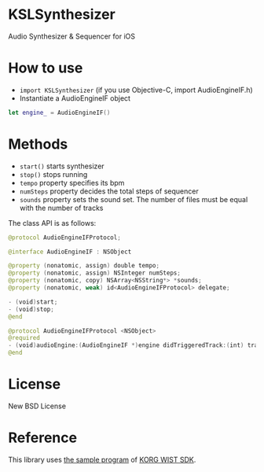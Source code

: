 # KSLSynthesizer

Audio Synthesizer & Sequencer for iOS

# How to use

- `import KSLSynthesizer` (if you use Objective-C, import AudioEngineIF.h)
- Instantiate a AudioEngineIF object

```swift
let engine_ = AudioEngineIF()
```

# Methods

- `start()` starts synthesizer
- `stop()` stops running
- `tempo` property specifies its bpm
- `numSteps` property decides the total steps of sequencer
- `sounds` property sets the sound set. The number of files must be equal with the number of tracks

The class API is as follows:

```swift
@protocol AudioEngineIFProtocol;

@interface AudioEngineIF : NSObject

@property (nonatomic, assign) double tempo;
@property (nonatomic, assign) NSInteger numSteps;
@property (nonatomic, copy) NSArray<NSString*> *sounds;
@property (nonatomic, weak) id<AudioEngineIFProtocol> delegate;

- (void)start;
- (void)stop;
@end

@protocol AudioEngineIFProtocol <NSObject>
@required
- (void)audioEngine:(AudioEngineIF *)engine didTriggeredTrack:(int) trackNo step:(int)stepNo atTime:(uint64_t)absoluteTime;
@end
```

# License

New BSD License

# Reference

This library uses [the sample program](https://code.google.com/p/korg-wist-sdk/) of [KORG WIST SDK](http://www.korguser.net/wist/).
